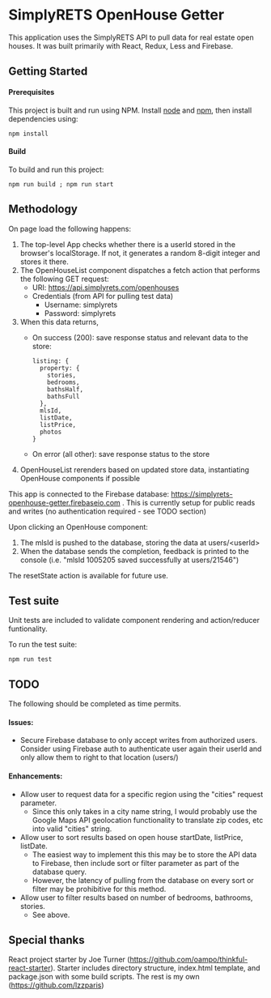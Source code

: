 # SimplyRETS OpenHouse Getter

This application uses the SimplyRETS API to pull data for real estate open houses. It was built primarily with React, Redux, Less and Firebase.

## Getting Started

#### Prerequisites

This project is built and run using NPM.  Install [node](http://nodejs.org/) and [npm](https://npmjs.org/), then install dependencies using:

```
npm install
```

#### Build
To build and run this project:

```
npm run build ; npm run start
```

## Methodology
On page load the following happens:

1. The top-level App checks whether there is a userId stored in the browser's localStorage.  If not, it generates a random 8-digit integer and stores it there. 
2. The OpenHouseList component dispatches a fetch action that performs the following GET request:
    * URI: https://api.simplyrets.com/openhouses
    * Credentials (from API for pulling test data)
        * Username: simplyrets
        * Password: simplyrets
3. When this data returns,
    * On success (200): save response status and relevant data to the store:

        ```
        listing: {
          property: {
            stories,
            bedrooms,
            bathsHalf,
            bathsFull
          },
          mlsId,
          listDate,
          listPrice,
          photos
        }
        ```

    * On error (all other): save response status to the store
4. OpenHouseList rerenders based on updated store data, instantiating OpenHouse components if possible

This app is connected to the Firebase database: https://simplyrets-openhouse-getter.firebaseio.com . This is currently setup for public reads and writes (no authentication required - see TODO section)

Upon clicking an OpenHouse component:

1. The mlsId is pushed to the database, storing the data at users/<userId\>
2. When the database sends the completion, feedback is printed to the console (i.e. "mlsId 1005205 saved successfully at users/21546")

The resetState action is available for future use.

## Test suite

Unit tests are included to validate component rendering and action/reducer funtionality.

To run the test suite:

```
npm run test
```

## TODO

The following should be completed as time permits.

#### Issues:

- Secure Firebase database to only accept writes from authorized users.  Consider using Firebase auth to authenticate user again their userId and only allow them to right to that location (users/<userId>)

#### Enhancements:

- Allow user to request data for a specific region using the "cities" request parameter.
    - Since this only takes in a city name string, I would probably use the Google Maps API geolocation functionality to translate zip codes, etc into valid "cities" string.
- Allow user to sort results based on open house startDate, listPrice, listDate.
    - The easiest way to implement this this may be to store the API data to Firebase, then include sort or filter parameter as part of the database query.
    - However, the latency of pulling from the database on every sort or filter may be prohibitive for this method.
- Allow user to filter results based on number of bedrooms, bathrooms, stories.
    - See above.

## Special thanks
React project starter by Joe Turner (https://github.com/oampo/thinkful-react-starter).  Starter includes directory structure, index.html template, and package.json with some build scripts.  The rest is my own (https://github.com/lzzparis)


